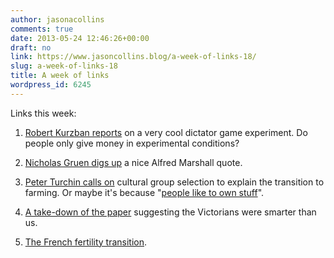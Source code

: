 ```yaml
---
author: jasonacollins
comments: true
date: 2013-05-24 12:46:26+00:00
draft: no
link: https://www.jasoncollins.blog/a-week-of-links-18/
slug: a-week-of-links-18
title: A week of links
wordpress_id: 6245
---
```


Links this week:



	
  1. [Robert Kurzban reports](http://www.epjournal.net/blog/2013/05/are-all-dictator-game-results-artifacts/) on a very cool dictator game experiment. Do people only give money in experimental conditions?

	
  2. [Nicholas Gruen digs up](http://clubtroppo.com.au/2013/05/20/the-politics-of-envy-or-something-more-worthy/) a nice Alfred Marshall quote.

	
  3. [Peter Turchin calls on](http://socialevolutionforum.com/2013/05/20/why-become-a-farmer/) cultural group selection to explain the transition to farming. Or maybe it's because "[people like to own stuff](http://www.npr.org/blogs/thesalt/2013/05/13/183710778/why-humans-took-up-farming-they-like-to-own-stuff)".

	
  4. [A take-down of the paper](http://slatestarcodex.com/2013/05/22/the-wisdom-of-the-ancients/) suggesting the Victorians were smarter than us.

	
  5. [The French fertility transition](http://www.overcomingbias.com/2013/05/french-fertility-fall.html).



